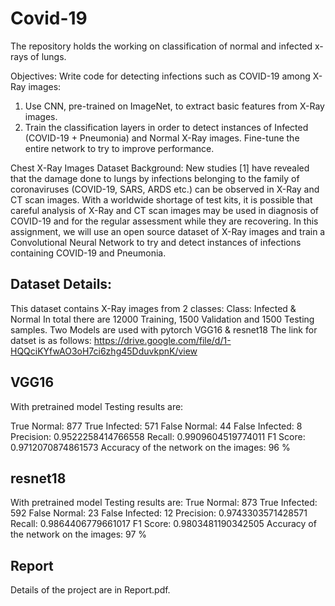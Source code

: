 # Covid-19
The repository  holds the working on classification of normal and infected x-rays of lungs. 

Objectives: 
Write code for detecting infections such as COVID-19 among X-Ray images: 

1) Use CNN, pre-trained on ImageNet, to extract basic features from X-Ray images.
2) Train the classification layers in order to detect instances of Infected (COVID-19 + Pneumonia) and Normal X-Ray images.
Fine-tune the entire network to try to improve performance.

Chest X-Ray Images Dataset
Background:
New studies [1] have revealed that the damage done to lungs by infections belonging to the family of coronaviruses (COVID-19, SARS, ARDS etc.) can be observed in X-Ray and CT scan images. With a worldwide shortage of test kits, it is possible that careful analysis of X-Ray and CT scan images may be used in diagnosis of COVID-19 and for the regular assessment while they are recovering. In this assignment, we will use an open source dataset of X-Ray images and train a Convolutional Neural Network to try and detect instances of infections containing COVID-19 and Pneumonia.

## Dataset Details: 
This dataset contains X-Ray images from 2 classes:
Class: Infected & Normal
In total there are 12000 Training, 1500 Validation and 1500 Testing samples.
Two Models are used with pytorch VGG16 & resnet18
The link for datset is as follows:
https://drive.google.com/file/d/1-HQQciKYfwAO3oH7ci6zhg45DduvkpnK/view
## VGG16
With pretrained model Testing results are:

True Normal: 877
True Infected: 571
False Normal: 44
False Infected: 8
Precision: 0.9522258414766558
Recall: 0.9909604519774011
F1 Score: 0.9712070874861573
Accuracy of the network on the images: 96 % 

## resnet18
With pretrained model Testing results are:
True Normal: 873
True Infected: 592
False Normal: 23
False Infected: 12
Precision: 0.9743303571428571
Recall: 0.9864406779661017
F1 Score: 0.9803481190342505
Accuracy of the network on the images: 97 %



## Report
Details of the project are in Report.pdf.
